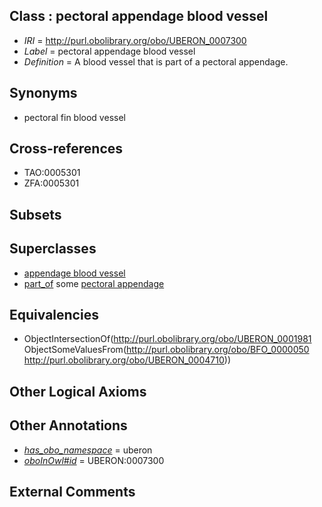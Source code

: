 
## Class : pectoral appendage blood vessel

 * *IRI* = http://purl.obolibrary.org/obo/UBERON_0007300
 * *Label* = pectoral appendage blood vessel
 * *Definition* = A blood vessel that is part of a pectoral appendage.

## Synonyms

 * pectoral fin blood vessel

## Cross-references

 * TAO:0005301
 * ZFA:0005301

## Subsets


## Superclasses

 * [appendage blood vessel](../../UBERON/01/UBERON_0007301.md)
 * [part_of](../../BFO/50/BFO_0000050.md) some [pectoral appendage](../../UBERON/10/UBERON_0004710.md)

## Equivalencies

 * ObjectIntersectionOf(<http://purl.obolibrary.org/obo/UBERON_0001981> ObjectSomeValuesFrom(<http://purl.obolibrary.org/obo/BFO_0000050> <http://purl.obolibrary.org/obo/UBERON_0004710>))

## Other Logical Axioms


## Other Annotations

 * *[has_obo_namespace](../../ce/oboInOwl#hasOBONamespace.md)* = uberon
 * *[oboInOwl#id](../../id/oboInOwl#id.md)* = UBERON:0007300

## External Comments

